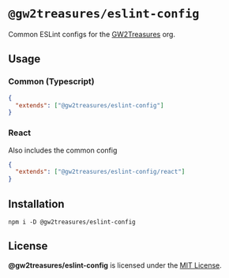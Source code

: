# `@gw2treasures/eslint-config`

Common ESLint configs for the [GW2Treasures](https://github.com/GW2Treasures) org.


## Usage

### Common (Typescript)
```json
{
  "extends": ["@gw2treasures/eslint-config"]
}
```

### React

Also includes the common config

```json
{
  "extends": ["@gw2treasures/eslint-config/react"]
}
```


## Installation

```
npm i -D @gw2treasures/eslint-config
```


## License

**@gw2treasures/eslint-config** is licensed under the [MIT License](./LICENSE).
